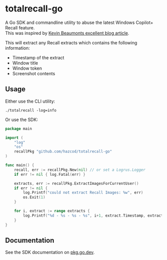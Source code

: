 # totalrecall-go

A Go SDK and commandline utility to abuse the latest Windows Copilot+ Recall feature.<br/>
This was inspired by [Kevin Beaumonts excellent blog article](https://doublepulsar.com/recall-stealing-everything-youve-ever-typed-or-viewed-on-your-own-windows-pc-is-now-possible-da3e12e9465e).

This will extract any Recall extracts which contains the following information:
- Timestamp of the extract
- Window title
- Window token
- Screenshot contents

## Usage

Either use the CLI utility:

```shell
./totalrecall -log=info
```

Or use the SDK:
```go
package main

import (
	"log"
	"os"
	recallPkg "github.com/hazcod/totalrecall-go"
)

func main() {
	recall, err := recallPkg.New(nil) // or set a Logrus.Logger
	if err != nil { log.Fatal(err) }

	extracts, err := recallPkg.ExtractImagesForCurrentUser()
	if err != nil {
		log.Printf("could not extract Recall Images: %w", err)
		os.Exit(1)
	}

	for i, extract := range extracts {
		log.Printf("%d - %s - %s - %s", i+1, extract.Timestamp, extract.WindowTitle, extract.WindowToken)
	}
}
```

## Documentation

See the SDK documentation on [pkg.go.dev](https://pkg.go.dev/github.com/hazcod/totallrecall-gopkg/recall).